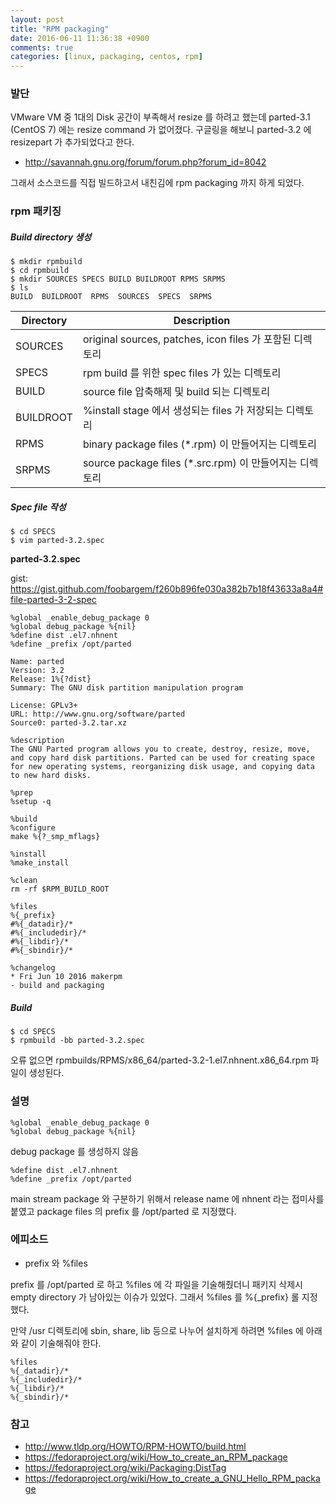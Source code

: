 ```yaml
---
layout: post
title: "RPM packaging"
date: 2016-06-11 11:36:38 +0900
comments: true
categories: [linux, packaging, centos, rpm]
---
```


### 발단

VMware VM 중 1대의 Disk 공간이 부족해서 resize 를 하려고 했는데 parted-3.1 (CentOS 7) 에는 resize command 가 없어졌다.
구글링을 해보니 parted-3.2 에 resizepart 가 추가되었다고 한다.

* http://savannah.gnu.org/forum/forum.php?forum_id=8042

그래서 소스코드를 직접 빌드하고서 내친김에 rpm packaging 까지 하게 되었다.


### rpm 패키징

##### Build directory 생성

    $ mkdir rpmbuild
    $ cd rpmbuild
    $ mkdir SOURCES SPECS BUILD BUILDROOT RPMS SRPMS
    $ ls
    BUILD  BUILDROOT  RPMS  SOURCES  SPECS  SRPMS


<table>
  <thead>
    <tr>
      <th>Directory</th>
      <th>Description</th>
    </tr>
  </thead>
  <tbody>
    <tr>
      <td>SOURCES</td>
      <td>original sources, patches, icon files 가 포함된 디렉토리</td>
    </tr>
    <tr>
      <td>SPECS</td>
      <td>rpm build 를 위한 spec files 가 있는 디렉토리</td>
    </tr>
    <tr>
      <td>BUILD</td>
      <td>source file 압축해제 및 build 되는 디렉토리</td>
    </tr>
    <tr>
      <td>BUILDROOT</td>
      <td>%install stage 에서 생성되는 files 가 저장되는 디렉토리</td>
    </tr>
    <tr>
      <td>RPMS</td>
      <td>binary package files (*.rpm) 이 만들어지는 디렉토리</td>
    </tr>
    <tr>
      <td>SRPMS</td>
      <td>source package files (*.src.rpm) 이 만들어지는 디렉토리</td>
    </tr>
  </tbody>
</table>


##### Spec file 작성

    $ cd SPECS
    $ vim parted-3.2.spec


__parted-3.2.spec__

gist: https://gist.github.com/foobargem/f260b896fe030a382b7b18f43633a8a4#file-parted-3-2-spec

    %global _enable_debug_package 0
    %global debug_package %{nil}
    %define dist .el7.nhnent
    %define _prefix /opt/parted

    Name: parted
    Version: 3.2
    Release: 1%{?dist}
    Summary: The GNU disk partition manipulation program

    License: GPLv3+
    URL: http://www.gnu.org/software/parted
    Source0: parted-3.2.tar.xz

    %description
    The GNU Parted program allows you to create, destroy, resize, move,
    and copy hard disk partitions. Parted can be used for creating space
    for new operating systems, reorganizing disk usage, and copying data
    to new hard disks.

    %prep
    %setup -q

    %build
    %configure
    make %{?_smp_mflags}

    %install
    %make_install

    %clean
    rm -rf $RPM_BUILD_ROOT

    %files
    %{_prefix}
    #%{_datadir}/*
    #%{_includedir}/*
    #%{_libdir}/*
    #%{_sbindir}/*

    %changelog
    * Fri Jun 10 2016 makerpm
    - build and packaging


##### Build

    $ cd SPECS
    $ rpmbuild -bb parted-3.2.spec

오류 없으면 rpmbuilds/RPMS/x86_64/parted-3.2-1.el7.nhnent.x86_64.rpm 파일이 생성된다. 



### 설명

    %global _enable_debug_package 0
    %global debug_package %{nil}

debug package 를 생성하지 않음


    %define dist .el7.nhnent
    %define _prefix /opt/parted

main stream package 와 구분하기 위해서 release name 에 nhnent 라는 접미사를 붙였고
package files 의 prefix 를 /opt/parted 로 지정했다.



### 에피소드

* prefix 와 %files

prefix 를 /opt/parted 로 하고 %files 에 각 파일을 기술해줬더니
패키지 삭제시 empty directory 가 남아있는 이슈가 있었다.
그래서 %files 를 %{_prefix} 롤 지정했다.

만약 /usr 디렉토리에 sbin, share, lib 등으로 나누어 설치하게 하려면
%files 에 아래와 같이 기술해줘야 한다.

    %files
    %{_datadir}/*
    %{_includedir}/*
    %{_libdir}/*
    %{_sbindir}/*



### 참고

* http://www.tldp.org/HOWTO/RPM-HOWTO/build.html
* https://fedoraproject.org/wiki/How_to_create_an_RPM_package
* https://fedoraproject.org/wiki/Packaging:DistTag
* https://fedoraproject.org/wiki/How_to_create_a_GNU_Hello_RPM_package


